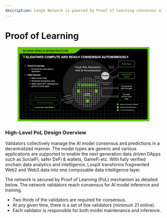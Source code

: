 ```yaml
---
description: LoopX Network is powered by Proof of Learning concensus algorithm.
---
```


# Proof of Learning

<figure><img src="../.gitbook/assets/Slide4.jpg" alt=""><figcaption></figcaption></figure>

### High-Level PoL Design Overview

Validators collectively manage the AI model consensus and predictions in a decentralized manner. The model types are generic and various applications are supported to enable the next generation data driven DApps such as SocialFi, safer DeFi & wallets, GameFi etc. With fully verified onchain data analytics and intelligence, LoopX transforms fragmented Web2 and Web3 data into one composable data intelligence layer​.

The network is secured by Proof of Learning (PoL) mechanism as detailed below. The network validators reach consensus for AI model inference and training.

* Two thirds of the validators are required for consensus.
* At any given time, there is a set of live validators (minimum 21 online).
* Each validator is responsible for both model maintenance and inference.

